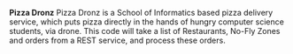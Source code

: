**Pizza Dronz**
Pizza Dronz is a School of Informatics based pizza delivery service, which puts pizza directly in the hands of hungry computer science students, via drone. 
This code will take a list of Restaurants, No-Fly Zones and orders from a REST service, and process these orders. 
